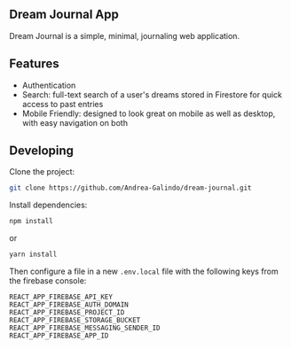 ## Dream Journal App

Dream Journal is a simple, minimal, journaling web application. 

## Features

- Authentication
- Search: full-text search of a user's dreams stored in Firestore for quick access to past entries
- Mobile Friendly: designed to look great on mobile as well as desktop, with easy navigation on both


## Developing

Clone the project:

```bash
git clone https://github.com/Andrea-Galindo/dream-journal.git
```

Install dependencies:

```bash
npm install
```

or

```bash
yarn install 
```

Then configure a file in a new `.env.local` file with the following keys from the firebase console:

```
REACT_APP_FIREBASE_API_KEY
REACT_APP_FIREBASE_AUTH_DOMAIN
REACT_APP_FIREBASE_PROJECT_ID
REACT_APP_FIREBASE_STORAGE_BUCKET
REACT_APP_FIREBASE_MESSAGING_SENDER_ID
REACT_APP_FIREBASE_APP_ID

```



